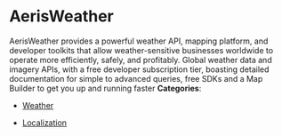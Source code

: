 # AerisWeather


AerisWeather provides a powerful weather API, mapping platform, and developer toolkits that allow weather-sensitive businesses worldwide to operate more efficiently, safely, and profitably. Global weather data and imagery APIs, with a free developer subscription tier, boasting detailed documentation for simple to advanced queries, free SDKs and a Map Builder to get you up and running faster
**Categories**:

- [Weather](https://github/awesome-apis/awesome-apis#weather)

- [Localization](https://github/awesome-apis/awesome-apis#localization)



